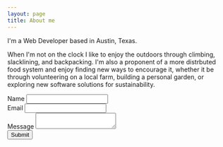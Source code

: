 ```yaml
---
layout: page
title: About me
---
```


I'm a Web Developer based in Austin, Texas.

When I'm not on the clock I like to enjoy the outdoors through climbing,
slacklining, and backpacking. I'm also a proponent of a more distrbuted food system
and enjoy finding new ways to encourage it, whether it be through volunteering
on a local farm, building a personal garden, or exploring new software solutions
for sustainability.

<form class="pa4 black-80" id="contact-form">
  <div class="measure">
    <label for="name-input" class="f6 b db mb2">Name</label>
    <input id="name-input" class="input-reset ba b--black-20 pa2 mb2 db w-100" type="text">
  </div>
  <div class="measure">
    <label for="email-input" class="f6 b db mb2">Email</label>
    <input id="email-input" class="input-reset ba b--black-20 pa2 mb2 db w-100" type="email">
  </div>
  <div class="measure">
    <label for="description-input" class="f6 b db mb2">Message</label>
    <textarea id="description-input" name="description-input" class="db border-box hover-black w-100 measure ba b--black-20 pa2 br2 mb2"></textarea>
  </div>
  <div class="mt3"><input class="b ph3 pv2 input-reset ba b--black bg-transparent grow pointer f6" type="submit" value="Submit"></div>
</form>
